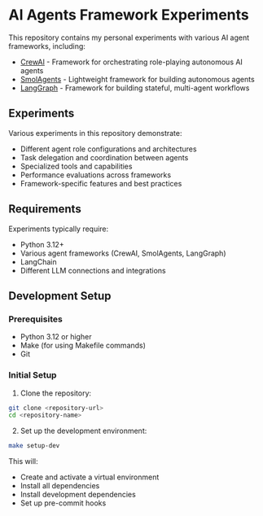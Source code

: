 # AI Agents Framework Experiments

This repository contains my personal experiments with various AI agent frameworks, including:

- [CrewAI](https://github.com/joaomdmoura/crewai) - Framework for orchestrating role-playing autonomous AI agents
- [SmolAgents](https://github.com/smol-ai/smol-agent) - Lightweight framework for building autonomous agents
- [LangGraph](https://github.com/langchain-ai/langgraph) - Framework for building stateful, multi-agent workflows

## Experiments

Various experiments in this repository demonstrate:

- Different agent role configurations and architectures
- Task delegation and coordination between agents
- Specialized tools and capabilities
- Performance evaluations across frameworks
- Framework-specific features and best practices

## Requirements

Experiments typically require:

- Python 3.12+
- Various agent frameworks (CrewAI, SmolAgents, LangGraph)
- LangChain
- Different LLM connections and integrations

## Development Setup

### Prerequisites

- Python 3.12 or higher
- Make (for using Makefile commands)
- Git

### Initial Setup

1. Clone the repository:

```bash
git clone <repository-url>
cd <repository-name>
```

2. Set up the development environment:

```bash
make setup-dev
```

This will:

- Create and activate a virtual environment
- Install all dependencies
- Install development dependencies
- Set up pre-commit hooks
